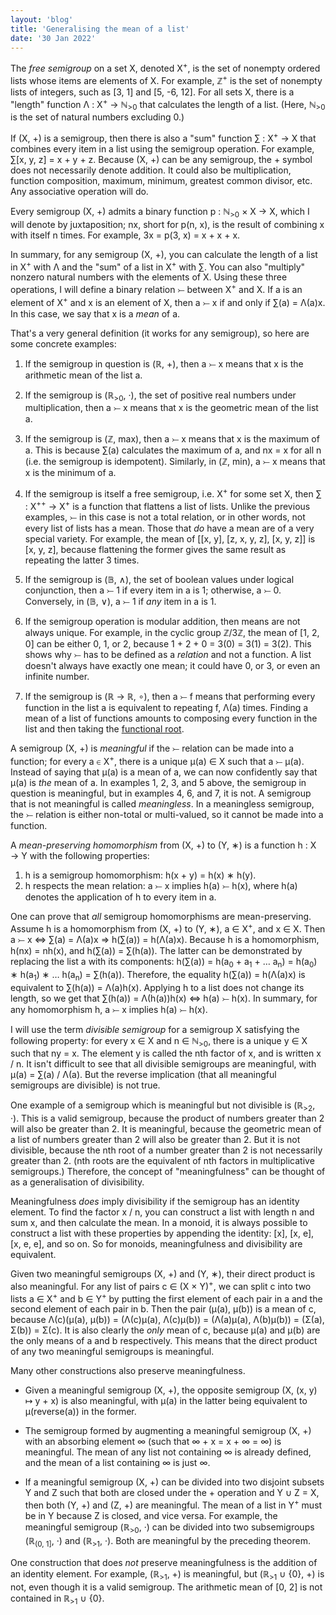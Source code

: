 ```yaml
---
layout: 'blog'
title: 'Generalising the mean of a list'
date: '30 Jan 2022'
---
```


The _free semigroup_ on a set X, denoted X<sup>+</sup>, is the set of nonempty ordered lists whose items are elements of X. For example, ℤ<sup>+</sup> is the set of nonempty lists of integers, such as [3, 1] and [5, -6, 12]. For all sets X, there is a "length" function Λ : X<sup>+</sup> → ℕ<sub>&gt;0</sub> that calculates the length of a list. (Here, ℕ<sub>&gt;0</sub> is the set of natural numbers excluding 0.)

If (X, +) is a semigroup, then there is also a "sum" function ∑ : X<sup>+</sup> → X that combines every item in a list using the semigroup operation. For example, ∑[x, y, z] = x + y + z. Because (X, +) can be any semigroup, the + symbol does not necessarily denote addition. It could also be multiplication, function composition, maximum, minimum, greatest common divisor, etc. Any associative operation will do.

Every semigroup (X, +) admits a binary function p : ℕ<sub>&gt;0</sub> × X → X, which I will denote by juxtaposition; nx, short for p(n, x), is the result of combining x with itself n times. For example, 3x = p(3, x) = x + x + x.

In summary, for any semigroup (X, +), you can calculate the length of a list in X<sup>+</sup> with Λ and the "sum" of a list in X<sup>+</sup> with ∑. You can also "multiply" nonzero natural numbers with the elements of X. Using these three operations, I will define a binary relation ⤚ between X<sup>+</sup> and X. If a is an element of X<sup>+</sup> and x is an element of X, then a ⤚ x if and only if ∑(a) = Λ(a)x. In this case, we say that x is a _mean_ of a.

That's a very general definition (it works for any semigroup), so here are some concrete examples:

1. If the semigroup in question is (ℝ, +), then a ⤚ x means that x is the arithmetic mean of the list a.

2. If the semigroup is (ℝ<sub>&gt;0</sub>, ·), the set of positive real numbers under multiplication, then a ⤚ x means that x is the geometric mean of the list a.

3. If the semigroup is (ℤ, max), then a ⤚ x means that x is the maximum of a. This is because ∑(a) calculates the maximum of a, and nx = x for all n (i.e. the semigroup is idempotent). Similarly, in (ℤ, min), a ⤚ x means that x is the minimum of a.

4. If the semigroup is itself a free semigroup, i.e. X<sup>+</sup> for some set X, then ∑ : X<sup>++</sup> → X<sup>+</sup> is a function that flattens a list of lists. Unlike the previous examples, ⤚ in this case is not a total relation, or in other words, not every list of lists has a mean. Those that _do_ have a mean are of a very special variety. For example, the mean of [[x, y], [z, x, y, z], [x, y, z]] is [x, y, z], because flattening the former gives the same result as repeating the latter 3 times.

5. If the semigroup is (𝔹, ∧), the set of boolean values under logical conjunction, then a ⤚ 1 if every item in a is 1; otherwise, a ⤚ 0. Conversely, in (𝔹, ∨), a ⤚ 1 if _any_ item in a is 1.

6. If the semigroup operation is modular addition, then means are not always unique. For example, in the cyclic group ℤ/3ℤ, the mean of [1, 2, 0] can be either 0, 1, or 2, because 1 + 2 + 0 = 3(0) = 3(1) = 3(2). This shows why ⤚ has to be defined as a _relation_ and not a function. A list doesn't always have exactly one mean; it could have 0, or 3, or even an infinite number.

7. If the semigroup is (ℝ → ℝ, ∘), then a ⤚ f means that performing every function in the list a is equivalent to repeating f, Λ(a) times. Finding a mean of a list of functions amounts to composing every function in the list and then taking the [functional root](https://en.wikipedia.org/wiki/Functional_square_root).

A semigroup (X, +) is _meaningful_ if the ⤚ relation can be made into a function; for every a ∈ X<sup>+</sup>, there is a unique μ(a) ∈ X such that a ⤚ μ(a). Instead of saying that μ(a) is a mean of a, we can now confidently say that μ(a) is _the_ mean of a. In examples 1, 2, 3, and 5 above, the semigroup in question is meaningful, but in examples 4, 6, and 7, it is not. A semigroup that is not meaningful is called _meaningless_. In a meaningless semigroup, the ⤚ relation is either non-total or multi-valued, so it cannot be made into a function.

A _mean-preserving homomorphism_ from (X, +) to (Y, ∗) is a function h : X → Y with the following properties:

1. h is a semigroup homomorphism: h(x + y) = h(x) ∗ h(y).
2. h respects the mean relation: a ⤚ x implies h(a) ⤚ h(x), where h(a) denotes the application of h to every item in a.

One can prove that _all_ semigroup homomorphisms are mean-preserving. Assume h is a homomorphism from (X, +) to (Y, ∗), a ∈ X<sup>+</sup>, and x ∈ X. Then a ⤚ x ⇔ ∑(a) = Λ(a)x ⇒ h(∑(a)) = h(Λ(a)x). Because h is a homomorphism, h(nx) = nh(x), and h(∑(a)) = ∑(h(a)). The latter can be demonstrated by replacing the list a with its components: h(∑(a)) = h(a<sub>0</sub> + a<sub>1</sub> + … a<sub>n</sub>) = h(a<sub>0</sub>) ∗ h(a<sub>1</sub>) ∗ … h(a<sub>n</sub>) = ∑(h(a)). Therefore, the equality h(∑(a)) = h(Λ(a)x) is equivalent to ∑(h(a)) = Λ(a)h(x). Applying h to a list does not change its length, so we get that ∑(h(a)) = Λ(h(a))h(x) ⇔ h(a) ⤚ h(x). In summary, for any homomorphism h, a ⤚ x implies h(a) ⤚ h(x).

I will use the term _divisible semigroup_ for a semigroup X satisfying the following property: for every x ∈ X and n ∈ ℕ<sub>&gt;0</sub>, there is a unique y ∈ X such that ny = x. The element y is called the nth factor of x, and is written x / n. It isn't difficult to see that all divisible semigroups are meaningful, with μ(a) = ∑(a) / Λ(a). But the reverse implication (that all meaningful semigroups are divisible) is not true.

One example of a semigroup which is meaningful but not divisible is (ℝ<sub>&gt;2</sub>, ·). This is a valid semigroup, because the product of numbers greater than 2 will also be greater than 2. It is meaningful, because the geometric mean of a list of numbers greater than 2 will also be greater than 2. But it is not divisible, because the nth root of a number greater than 2 is not necessarily greater than 2. (nth roots are the equivalent of nth factors in multiplicative semigroups.) Therefore, the concept of "meaningfulness" can be thought of as a generalisation of divisibility.

Meaningfulness _does_ imply divisibility if the semigroup has an identity element. To find the factor x / n, you can construct a list with length n and sum x, and then calculate the mean. In a monoid, it is always possible to construct a list with these properties by appending the identity: [x], [x, e], [x, e, e], and so on. So for monoids, meaningfulness and divisibility are equivalent.

Given two meaningful semigroups (X, +) and (Y, ∗), their direct product is also meaningful. For any list of pairs c ∈ (X × Y)<sup>+</sup>, we can split c into two lists a ∈ X<sup>+</sup> and b ∈ Y<sup>+</sup> by putting the first element of each pair in a and the second element of each pair in b. Then the pair (μ(a), µ(b)) is a mean of c, because Λ(c)(μ(a), μ(b)) = (Λ(c)μ(a), Λ(c)μ(b)) = (Λ(a)μ(a), Λ(b)μ(b)) = (Σ(a), Σ(b)) = Σ(c). It is also clearly the _only_ mean of c, because μ(a) and μ(b) are the only means of a and b respectively. This means that the direct product of any two meaningful semigroups is meaningful.

Many other constructions also preserve meaningfulness.

* Given a meaningful semigroup (X, +), the opposite semigroup (X, (x, y) ↦ y + x) is also meaningful, with μ(a) in the latter being equivalent to μ(reverse(a)) in the former.

* The semigroup formed by augmenting a meaningful semigroup (X, +) with an absorbing element ∞ (such that ∞ + x = x + ∞ = ∞) is meaningful. The mean of any list not containing ∞ is already defined, and the mean of a list containing ∞ is just ∞.

* If a meaningful semigroup (X, +) can be divided into two disjoint subsets Y and Z such that both are closed under the + operation and Y ∪ Z = X, then both (Y, +) and (Z, +) are meaningful. The mean of a list in Y<sup>+</sup> must be in Y because Z is closed, and vice versa. For example, the meaningful semigroup (ℝ<sub>&gt;0</sub>, ·) can be divided into two subsemigroups (ℝ<sub>(0, 1]</sub>, ·) and (ℝ<sub>&gt;1</sub>, ·). Both are meaningful by the preceding theorem.

One construction that does _not_ preserve meaningfulness is the addition of an identity element. For example, (ℝ<sub>&gt;1</sub>, +) is meaningful, but (ℝ<sub>&gt;1</sub> ∪ {0}, +) is not, even though it is a valid semigroup. The arithmetic mean of [0, 2] is not contained in ℝ<sub>&gt;1</sub> ∪ {0}.
